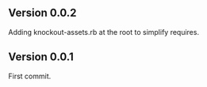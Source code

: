 ## Version 0.0.2

Adding knockout-assets.rb at the root to simplify requires.

## Version 0.0.1

First commit.